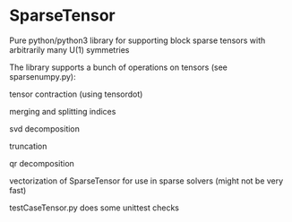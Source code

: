 # SparseTensor

Pure python/python3 library for supporting block sparse tensors with arbitrarily many U(1) symmetries

  The library supports a bunch of operations on tensors (see sparsenumpy.py):

  tensor contraction (using tensordot)

  merging and splitting indices

  svd decomposition
  
  truncation
  
  qr decomposition
  
  vectorization of SparseTensor for use in sparse solvers (might not be very fast)
  
testCaseTensor.py does some unittest checks 
  
